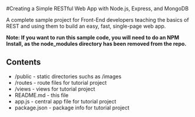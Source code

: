 #Creating a Simple RESTful Web App with Node.js, Express, and MongoDB

A complete sample project for Front-End developers teaching the basics of REST and using them to build an easy, fast, single-page web app.

**Note: If you want to run this sample code, you will need to do an NPM Install, as the node_modules directory has been removed from the repo.**

## Contents

* /public - static directories suchs as /images
* /routes - route files for tutorial project
* /views - views for tutorial project
* README.md - this file
* app.js - central app file for tutorial project
* package.json - package info for tutorial project
